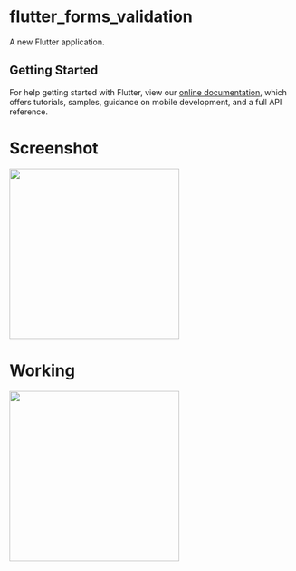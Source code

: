 # flutter_forms_validation

A new Flutter application.

## Getting Started

For help getting started with Flutter, view our
[online documentation](https://flutter.dev/docs), which offers tutorials,
samples, guidance on mobile development, and a full API reference.

# Screenshot

<img src="https://user-images.githubusercontent.com/73339220/104455570-4fc48a00-55c9-11eb-9d68-83cd2ca21c77.jpg" width=300 />

# Working

<img src="https://user-images.githubusercontent.com/73339220/104457101-666be080-55cb-11eb-8bed-18deeb22b4ee.gif" width=300 />
